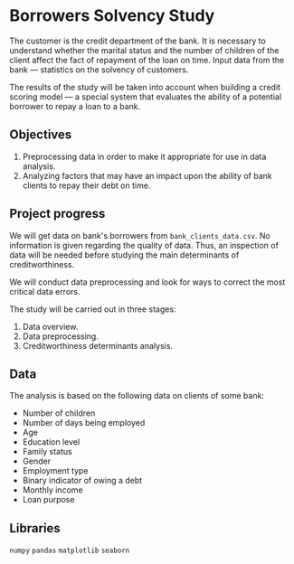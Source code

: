 # Borrowers Solvency Study

The customer is the credit department of the bank. It is necessary to understand whether the marital status and the number of children of the client affect the fact of repayment of the loan on time. Input data from the bank — statistics on the solvency of customers.

The results of the study will be taken into account when building a credit scoring model — a special system that evaluates the ability of a potential borrower to repay a loan to a bank.

## Objectives

1. Preprocessing data in order to make it appropriate for use in data analysis.
2. Analyzing factors that may have an impact upon the ability of bank clients to repay their debt on time.

## Project progress

We will get data on bank's borrowers from `bank_clients_data.csv`. No information is given regarding the quality of data. Thus, an inspection of data will be needed
before studying the main determinants of creditworthiness.

We will conduct data preprocessing and look for ways to correct the most critical data errors. 

The study will be carried out in three stages:

1. Data overview.
2. Data preprocessing.
3. Creditworthiness determinants analysis.

## Data

The analysis is based on the following data on clients of some bank:

- Number of children
- Number of days being employed
- Age
- Education level
- Family status
- Gender
- Employment type
- Binary indicator of owing a debt
- Monthly income
- Loan purpose

## Libraries

`numpy` `pandas` `matplotlib` `seaborn`
